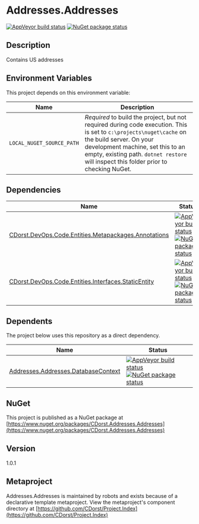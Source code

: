 # Addresses.Addresses

[![AppVeyor build status](https://img.shields.io/appveyor/ci/cdorst/addresses-addresses.svg?label=AppVeyor&style=for-the-badge)](https://ci.appveyor.com/project/cdorst/addresses-addresses)
[![NuGet package status](https://img.shields.io/nuget/v/CDorst.Addresses.Addresses.svg?label=NuGet&style=for-the-badge)](https://www.nuget.org/packages/CDorst.Addresses.Addresses)

## Description

Contains US addresses

## Environment Variables

This project depends on this environment variable:

Name | Description
---- | -----------
`LOCAL_NUGET_SOURCE_PATH` | *Required* to build the project, but not required during code execution. This is set to `c:\projects\nuget\cache` on the build server. On your development machine, set this to an empty, existing path. `dotnet restore` will inspect this folder prior to checking NuGet.

## Dependencies

Name | Status
---- | ------
[CDorst.DevOps.Code.Entities.Metapackages.Annotations](https://github.com/CDorst/DevOps.Code.Entities.Metapackages.Annotations) | [![AppVeyor build status](https://img.shields.io/appveyor/ci/cdorst/devops-code-entities-metapackages-annotations.svg?label=AppVeyor&style=flat-square)](https://ci.appveyor.com/project/cdorst/devops-code-entities-metapackages-annotations) [![NuGet package status](https://img.shields.io/nuget/v/CDorst.DevOps.Code.Entities.Metapackages.Annotations.svg?label=NuGet&style=flat-square)](https://www.nuget.org/packages/CDorst.DevOps.Code.Entities.Metapackages.Annotations)
[CDorst.DevOps.Code.Entities.Interfaces.StaticEntity](https://github.com/CDorst/DevOps.Code.Entities.Interfaces.StaticEntity) | [![AppVeyor build status](https://img.shields.io/appveyor/ci/cdorst/devops-code-entities-interfaces-staticentity.svg?label=AppVeyor&style=flat-square)](https://ci.appveyor.com/project/cdorst/devops-code-entities-interfaces-staticentity) [![NuGet package status](https://img.shields.io/nuget/v/CDorst.DevOps.Code.Entities.Interfaces.StaticEntity.svg?label=NuGet&style=flat-square)](https://www.nuget.org/packages/CDorst.DevOps.Code.Entities.Interfaces.StaticEntity)

## Dependents

The project below uses this repository as a direct dependency.

Name | Status
---- | ------
[Addresses.Addresses.DatabaseContext](https://github.com/CDorst/Addresses.Addresses.DatabaseContext) | [![AppVeyor build status](https://img.shields.io/appveyor/ci/cdorst/addresses-addresses-databasecontext.svg?label=AppVeyor&style=flat-square)](https://ci.appveyor.com/project/cdorst/addresses-addresses-databasecontext) [![NuGet package status](https://img.shields.io/nuget/v/CDorst.Addresses.Addresses.DatabaseContext.svg?label=NuGet&style=flat-square)](https://www.nuget.org/packages/CDorst.Addresses.Addresses.DatabaseContext)

## NuGet


This project is published as a NuGet package at [https://www.nuget.org/packages/CDorst.Addresses.Addresses](https://www.nuget.org/packages/CDorst.Addresses.Addresses)

## Version

1.0.1

## Metaproject

Addresses.Addresses is maintained by robots and exists because of a declarative template metaproject. View the metaproject's component directory at [https://github.com/CDorst/Project.Index](https://github.com/CDorst/Project.Index)

